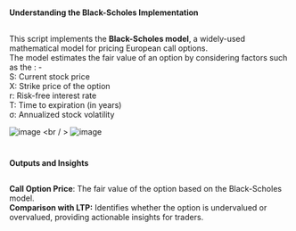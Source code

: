 #
**Understanding the Black-Scholes Implementation**
##
This script implements the **Black-Scholes model**, a widely-used mathematical model for pricing European call options.<br/> 
The model estimates the fair value of an option by considering factors such as the : - <br/>
S: Current stock price <br/>
X: Strike price of the option <br/>
r: Risk-free interest rate <br/>
T: Time to expiration (in years) <br/>
σ: Annualized stock volatility <br/>

![image](https://github.com/user-attachments/assets/fa9e41c2-3ea1-40e8-a175-28635158150d) <br / > 
![image](https://github.com/user-attachments/assets/01454e6b-1b3e-4ff7-a12c-e1d309710171)



#
**Outputs and Insights**
##
**Call Option Price**: The fair value of the option based on the Black-Scholes model. <br/>
**Comparison with LTP:** Identifies whether the option is undervalued or overvalued, providing actionable insights for traders. <br/>
